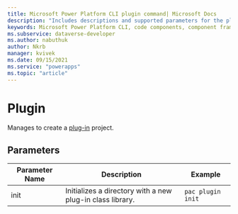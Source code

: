 ```yaml
---
title: Microsoft Power Platform CLI plugin command| Microsoft Docs
description: "Includes descriptions and supported parameters for the plugin command."
keywords: Microsoft Power Platform CLI, code components, component framework, CLI
ms.subservice: dataverse-developer
ms.author: nabuthuk
author: Nkrb
manager: kvivek
ms.date: 09/15/2021
ms.service: "powerapps"
ms.topic: "article"
---
```


# Plugin

Manages to create a [plug-in](./plug-ins.md) project.

## Parameters

|Parameter Name|Description|Example|
|-------------|-----------|--------|
|init|Initializes a directory with a new plug-in class library.|`pac plugin init`|